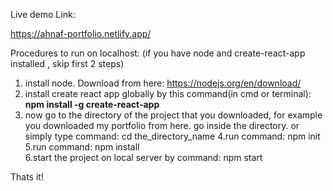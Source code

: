 Live demo Link: 

https://ahnaf-portfolio.netlify.app/


Procedures to run on localhost:
(if you have node and create-react-app installed , skip first 2 steps)

1. install node. Download  from here: https://nodejs.org/en/download/
2. install create react app globally by this command(in cmd or terminal): <strong>npm install -g create-react-app</strong>
3. now go to the directory of the project that you downloaded, for example you downloaded my portfolio from here. go inside the directory. or simply type command: cd the_directory_name
4.run command: npm init
5.run command: npm install   
6.start the project on local server by command: npm start


Thats it!
